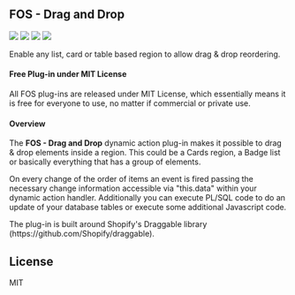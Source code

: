 ## FOS - Drag and Drop

![](https://img.shields.io/badge/Plug--in_Type-Dynamic_Action-orange.svg) ![](https://img.shields.io/badge/APEX-19.2-success.svg) ![](https://img.shields.io/badge/APEX-20.1-success.svg) ![](https://img.shields.io/badge/APEX-20.2-success.svg)

Enable any list, card or table based region to allow drag & drop reordering.
<h4>Free Plug-in under MIT License</h4>
<p>
All FOS plug-ins are released under MIT License, which essentially means it is free for everyone to use, no matter if commercial or private use.
</p>
<h4>Overview</h4>
<p>The <strong>FOS - Drag and Drop</strong> dynamic action plug-in makes it possible to drag & drop elements inside a region. This could be a Cards region, a Badge list or basically everything that has a group of elements.</p>
<p>On every change of the order of items an event is fired passing the necessary change information accessible via "this.data" within your dynamic action handler. Additionally you can execute PL/SQL code to do an update of your database tables or execute some additional Javascript code.</p>
<p>The plug-in is built around Shopify's Draggable library (https://github.com/Shopify/draggable).</p>

## License

MIT


